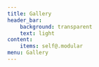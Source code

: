 ```yaml
---
title: Gallery
header_bar:
    background: transparent
    text: light
content:
    items: self@.modular
menu: Gallery
---
```


